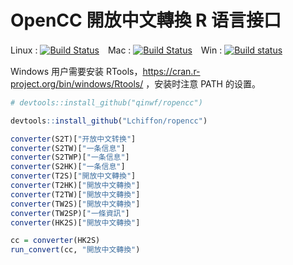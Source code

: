# OpenCC  開放中文轉換 R 语言接口

Linux : [![Build Status](https://travis-ci.org/qinwf/ropencc.svg?branch=master)](https://travis-ci.org/qinwf/rpoencc)　Mac : [![Build Status](https://travis-ci.org/qinwf/ropencc.svg?branch=osx)](https://travis-ci.org/qinwf/ropencc)　Win : [![Build status](https://ci.appveyor.com/api/projects/status/db2nv83wk97x6mwj/branch/master?svg=true)](https://ci.appveyor.com/project/qinwf/ropencc/branch/master)


Windows 用户需要安装 RTools，https://cran.r-project.org/bin/windows/Rtools/ ，安装时注意 PATH 的设置。

```r
# devtools::install_github("qinwf/ropencc")

devtools::install_github("Lchiffon/ropencc")

converter(S2T)["开放中文转换"]
converter(S2TW)["一条信息"]
converter(S2TWP)["一条信息"]
converter(S2HK)["一条信息"]
converter(T2S)["開放中文轉換"]
converter(T2HK)["開放中文轉換"]
converter(T2TW)["開放中文轉換"]
converter(TW2S)["開放中文轉換"]
converter(TW2SP)["一條資訊"]
converter(HK2S)["開放中文轉換"]

cc = converter(HK2S)
run_convert(cc, "開放中文轉換")
```
